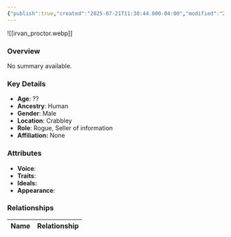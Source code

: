 ```yaml
---
{"publish":true,"created":"2025-07-21T11:30:44.000-04:00","modified":"2025-07-25T11:36:56.000-04:00","published":"2025-07-25T11:36:56.000-04:00","cssclasses":"","Age":"??","Ancestry":"Human","Gender":"Male","Location":["Crabbley"],"Role":["Rogue, Seller of information"],"Affiliation":["None"],"Appearances":["[[-The High Rollers Campaign-]]"]}
---
```



![[irvan_proctor.webp]]

### Overview
No summary available.

### Key Details
- **Age**: ??
- **Ancestry**: Human
- **Gender**: Male
- **Location**: Crabbley
- **Role**: Rogue, Seller of information
- **Affiliation:** None

### Attributes
- **Voice**: 
- **Traits**: 
- **Ideals:** 
- **Appearance**:

### Relationships

| Name  | Relationship |
| ----- | ------------ |
